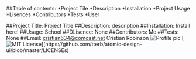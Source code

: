 ##Table of contents: 
 *Project Tile 
 *Description 
 *Installation 
 *Project Usage 
 *Lisences 
 *Contributors 
 *Tests 
 *User 

 ##Project Title: 
Project Title
 ##Description: 
description
 ##Installation: 
Install here!
 ##Usage: 
School
 ##DLisence: 
None
 ##Contributors: 
Me
 ##Tests: 
None
 ##Email: 
cristian634@comcast.net
Cristian Robinson
![Profile pic](https://avatars3.githubusercontent.com/u/56734416?v=4)
[![MIT License](https://img.shields.io/apm/l/atomic-design-ui.svg?)](https://github.com/tterb/atomic-design-ui/blob/master/LICENSEs)
